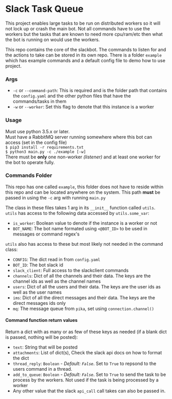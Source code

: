# Slack Task Queue

This project enables large tasks to be run on distributed workers so it will not lock up or crash the main bot. Not all commands have to use the workers but the tasks that are known to need more cpu/ram/etc then what the bot is running on would use the workers.

This repo contains the core of the slackbot. The commands to listen for and the actions to take can be stored in its own repo. There is a folder `example` which has example commands and a default config file to demo how to use project.

### Args
- `-c` or `--command-path`: This is required and is the folder path that contains the `config.yaml` and the other python files that have the commands/tasks in them
- `-w` or `--worker`: Set this flag to denote that this instance is a worker

### Usage
Must use python 3.5.x or later.  
Must have a RabbitMQ server running somewhere where this bot can access (set in the config file)  
`$ pip3 install -r requirements.txt`  
`$ python3 main.py -c ./example [-w]`  
There must be **only** one non-worker _(listener)_ and at least one worker for the bot to operate fully.

### Commands Folder
This repo has one called `example`, this folder does not have to reside within this repo and can be located anywhere on the system. This path **must** be passed in using the `-c` arg with running `main.py`

The class in these files takes 1 arg in its `__init__` function called `utils`.  
`utils` has access to the following data accessed by `utils.some_var`:
- `is_worker`: Boolean value to denote if the instance is a worker or not
- `BOT_NAME`: The bot name formated using `<@BOT_ID>` to be used in messages or command regex's

`utils` also has access to these but most likely not needed in the command class:
- `CONFIG`: The dict read in from `config.yaml`
- `BOT_ID`: The bot slack id
- `slack_client`: Full access to the slackclient commands
- `channels`: Dict of all the channels and their data. The keys are the channel ids as well as the channel names
- `users`: Dict of all the users and their data. The keys are the user ids as well as the user names
- `ims`: Dict of all the direct messages and their data. The keys are the direct messages ids only
- `mq`: The message queue from `pika`, set using `connection.channel()`


#### Command function return values
Return a dict with as many or as few of these keys as needed (if a blank dict is passed, nothing will be posted):
- `text`: String that will be posted
- `attachments`: List of dict(s), Check the slack api docs on how to format the dict
- `thread_reply`: `Boolean` - _Default: `False`_. Set to `True` to repsond to the users command in a thread.
- `add_to_queue`: `Boolean` - _Default: `False`_. Set to `True` to send the task to be process by the workers. Not used if the task is being processed by a worker
- Any other value that the slack `api_call` call takes can also be passed in.
